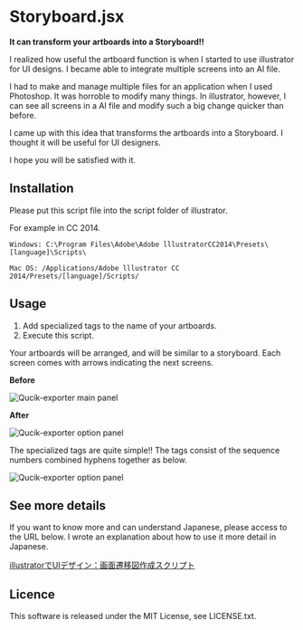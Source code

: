 # Storyboard.jsx
**It can transform your artboards into a Storyboard!!**

I realized how useful the artboard function is when I started to use illustrator for UI designs. I became able to integrate multiple screens into an AI file.

I had to make and manage multiple files for an application when I used Photoshop. It was horroble to modify many things. In illustrator, however, I can see all screens in a AI file and modify such a big change quicker than before.

I came up with this idea that transforms the artboards into a Storyboard. I thought it will be useful for UI designers.

I hope you will be satisfied with it.

## Installation
Please put this script file into the script folder of illustrator.

For example in CC 2014.
```
Windows: C:\Program Files\Adobe\Adobe lllustratorCC2014\Presets\[language]\Scripts\
```
```
Mac OS: /Applications/Adobe lllustrator CC 2014/Presets/[language]/Scripts/
```

## Usage

1. Add specialized tags to the name of your artboards.
2. Execute this script.

Your artboards will be arranged, and will be similar to a storyboard. Each screen comes with arrows indicating the next screens.

**Before**

![Qucik-exporter main panel](https://raw.github.com/wiki/two-hats/Storyboard/images/20150806-01.png)

**After**

![Qucik-exporter option panel](https://raw.github.com/wiki/two-hats/Storyboard/images/20150806-02.png)

The specialized tags are quite simple!! The tags consist of the sequence numbers combined hyphens together as below. 

![Qucik-exporter option panel](https://raw.github.com/wiki/two-hats/Storyboard/images/20150806-03.png)


## See more details
If you want to know more and can understand Japanese, please access to the URL below. I wrote an explanation about how to use it more detail in Japanese.

[illustratorでUIデザイン：画面遷移図作成スクリプト](http://2-hats.hateblo.jp/entry/2014/11/11/075605)

## Licence
This software is released under the MIT License, see LICENSE.txt.